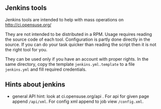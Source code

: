 ## Jenkins tools

Jenkins tools are intended to help with mass operations
on <http://ci.opensuse.org/>

They are not intended to be distributed in a RPM.
Usage requires reading the source code of each tool. Configuration is partly
done directly in the source.
If you can do your task quicker than reading the script
then it is not the right tool for you.

They can be used only if you have an account with proper rights.
In the same directory, copy the template `jenkins.yml.template` to a file
`jenkins.yml` and fill required credentials.

## Hints about jenkins

- general API hint: look at ci.opensuse.org/api . For api for given page append `/api/xml`.
  For config xml append to job view `/config.xml`.
